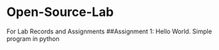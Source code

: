 # Open-Source-Lab
For Lab Records and Assignments
##Assignment 1:
Hello World.
Simple program in python
